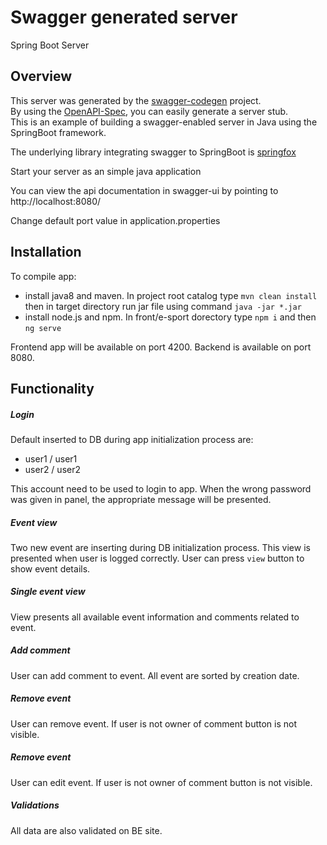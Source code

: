 # Swagger generated server

Spring Boot Server 


## Overview  
This server was generated by the [swagger-codegen](https://github.com/swagger-api/swagger-codegen) project.  
By using the [OpenAPI-Spec](https://github.com/swagger-api/swagger-core), you can easily generate a server stub.  
This is an example of building a swagger-enabled server in Java using the SpringBoot framework.  

The underlying library integrating swagger to SpringBoot is [springfox](https://github.com/springfox/springfox)  

Start your server as an simple java application  

You can view the api documentation in swagger-ui by pointing to  
http://localhost:8080/  

Change default port value in application.properties

## Installation
To compile app:
* install java8 and maven. In project root catalog type ```mvn clean install``` then in target directory run jar file using command ```java -jar *.jar```
* install node.js and npm. In front/e-sport dorectory type ```npm i``` and then ```ng serve```

Frontend app will be available on port 4200. Backend is available on port 8080.


## Functionality
##### Login
Default inserted to DB during app initialization process are:
* user1 / user1
* user2 / user2

This account need to be used to login to app. When the wrong password was given in panel, the appropriate message will be presented.

##### Event view
Two new event are inserting during DB initialization process. This view is presented when user is logged correctly. User can press ```view``` button to show event details.

##### Single event view
View presents all available event information and comments related to event.

##### Add comment
User can add comment to event. All event are sorted by creation date.

##### Remove event
User can remove event. If user is not owner of comment button is not visible.

##### Remove event
User can edit event. If user is not owner of comment button is not visible.


##### Validations
All data are also validated on BE site.